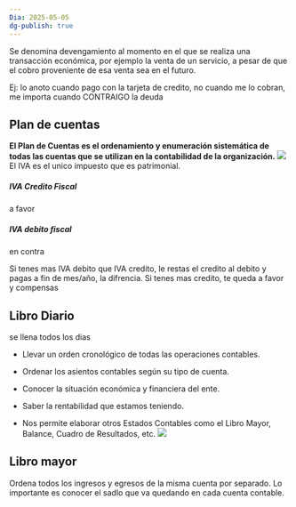 ```yaml
---
Dia: 2025-05-05
dg-publish: true
---
```

Se denomina devengamiento al momento en el que se realiza una transacción económica, por ejemplo la venta de un servicio, a pesar de que el cobro proveniente de esa venta sea en el futuro.

Ej: lo anoto cuando pago con la tarjeta de credito, no cuando me lo cobran, me importa cuando CONTRAIGO la deuda


## Plan de cuentas 
**El Plan de Cuentas es el ordenamiento y enumeración sistemática de todas las cuentas que se utilizan en la contabilidad de la organización.**
**![](https://lh7-rt.googleusercontent.com/slidesz/AGV_vUcC3Xy_DmU6J-z4E44ng60hqgiAr67FJnhx76Zoi__Q8P8rSEvAYcX9UcFahL8nPIXxsk9IM-Md1qN3aOGzZPK6Uikj4KfpuPxMWc11slupE9RHF4bFMn8fQe5Mldtz-Wpr2AWKgA=s2048?key=27-GChK4NeZTL2IogdJ5VEwi)**
El IVA es el unico impuesto que es patrimonial.

##### IVA Credito Fiscal 
a favor
##### IVA debito fiscal
en contra

Si tenes mas IVA debito que IVA credito, le restas el credito al debito y pagas a fin de mes/año, la difrencia.
Si tenes mas credito, te queda a favor y compensas


## Libro Diario
se llena todos los dias

- Llevar un orden cronológico de todas las operaciones contables.

- Ordenar los asientos contables según su tipo de cuenta.

- Conocer la situación económica y financiera del ente.

- Saber la rentabilidad que estamos teniendo.

- Nos permite elaborar otros Estados Contables como el Libro Mayor, Balance, Cuadro de Resultados, etc.
**![](https://lh7-rt.googleusercontent.com/slidesz/AGV_vUegsHIarL35osEpliXhsPU35WUmOQHfSeEs7xOjY2G5Mj8Cw9XGBkfeNOyZHtDxMzmVylfIwjmI97Pv299IjJO4ef6lSooBhzhwYNzoDHric3soOJjUJKGJIvpNQQJbQIdixG6vbQ=s2048?key=27-GChK4NeZTL2IogdJ5VEwi)**


## Libro mayor 
Ordena todos los ingresos y egresos de la misma cuenta por separado. Lo importante es conocer el sadlo que va quedando en cada cuenta contable. 